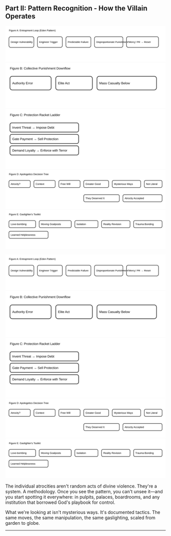 ## Part II: Pattern Recognition - How the Villain Operates

![Figure A — Entrapment Loop](../../figures/figure_A_entrapment_loop.svg)
![Figure B — Collective Punishment Downflow](../../figures/figure_B_collective_punishment_downflow.svg)
![Figure C — Protection Racket Ladder](../../figures/figure_C_protection_racket_ladder.svg)
![Figure D — Apologetics Decision Tree](../../figures/figure_D_apologetics_decision_tree.svg)
![Figure E — Gaslighter’s Toolkit](../../figures/figure_E_gaslighters_toolkit.svg)

![Figure A — Entrapment Loop](../../figures/figure_A_entrapment_loop.svg)
![Figure B — Collective Punishment Downflow](../../figures/figure_B_collective_punishment_downflow.svg)
![Figure C — Protection Racket Ladder](../../figures/figure_C_protection_racket_ladder.svg)
![Figure D — Apologetics Decision Tree](../../figures/figure_D_apologetics_decision_tree.svg)
![Figure E — Gaslighter’s Toolkit](../../figures/figure_E_gaslighters_toolkit.svg)

The individual atrocities aren't random acts of divine violence. They're a system. A methodology. Once you see the pattern, you can't unsee it—and you start spotting it everywhere: in pulpits, palaces, boardrooms, and any institution that borrowed God's playbook for control.

What we're looking at isn't mysterious ways. It's documented tactics. The same moves, the same manipulation, the same gaslighting, scaled from garden to globe.

---
